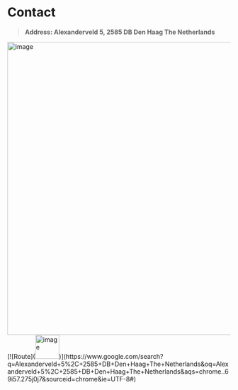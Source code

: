# Contact
> **Address: Alexanderveld 5, 2585 DB Den Haag The Netherlands**

<img width="661" alt="image" src="https://user-images.githubusercontent.com/33482502/191748707-d44f89bd-53e8-49f7-b6e2-a17a346e9911.png">
[![Route](<img width="54" alt="image" src="https://user-images.githubusercontent.com/33482502/191748861-f4305000-7860-4cd2-9574-fcce54008b36.png">)](https://www.google.com/search?q=Alexanderveld+5%2C+2585+DB+Den+Haag+The+Netherlands&oq=Alexanderveld+5%2C+2585+DB+Den+Haag+The+Netherlands&aqs=chrome..69i57.275j0j7&sourceid=chrome&ie=UTF-8#)
